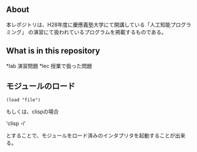## About
本レポジトリは、H28年度に慶應義塾大学にて開講している「人工知能プログラミング」
の演習にて扱われているプログラムを掲載するものである。

## What is in this repository
*lab	演習問題
*lec	授業で扱った問題
## モジュールのロード
`(load "file")`

もしくは、clispの場合

'clisp -i'

とすることで、モジュールをロード済みのインタプリタを起動することが出来る。

